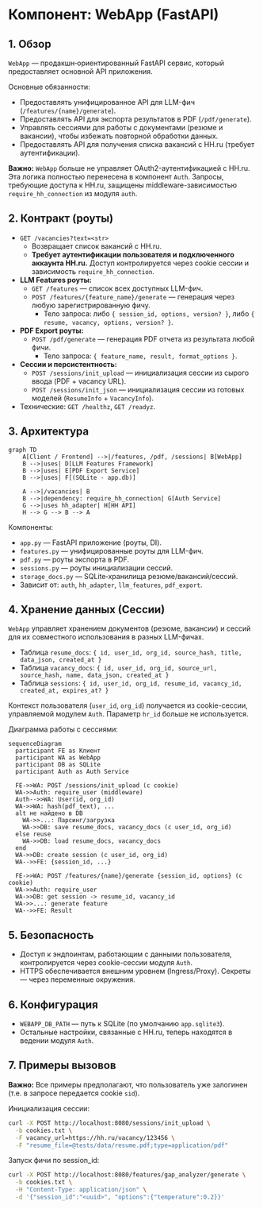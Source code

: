 # Компонент: WebApp (FastAPI)

## 1. Обзор

`WebApp` — продакшн‑ориентированный FastAPI сервис, который предоставляет основной API приложения.

Основные обязанности:
- Предоставлять унифицированное API для LLM-фич (`/features/{name}/generate`).
- Предоставлять API для экспорта результатов в PDF (`/pdf/generate`).
- Управлять сессиями для работы с документами (резюме и вакансии), чтобы избежать повторной обработки данных.
- Предоставлять API для получения списка вакансий с HH.ru (требует аутентификации).

**Важно:** `WebApp` больше не управляет OAuth2-аутентификацией с HH.ru. Эта логика полностью перенесена в компонент `Auth`. Запросы, требующие доступа к HH.ru, защищены middleware-зависимостью `require_hh_connection` из модуля `auth`.

## 2. Контракт (роуты)

- `GET /vacancies?text=<str>`
  - Возвращает список вакансий с HH.ru.
  - **Требует аутентификации пользователя и подключенного аккаунта HH.ru.** Доступ контролируется через cookie сессии и зависимость `require_hh_connection`.
- **LLM Features роуты:**
  - `GET /features` — список всех доступных LLM-фич.
  - `POST /features/{feature_name}/generate` — генерация через любую зарегистрированную фичу.
    - Тело запроса: либо `{ session_id, options, version? }`, либо `{ resume, vacancy, options, version? }`.
- **PDF Export роуты:**
  - `POST /pdf/generate` — генерация PDF отчета из результата любой фичи.
    - Тело запроса: `{ feature_name, result, format_options }`.
- **Сессии и персистентность:**
  - `POST /sessions/init_upload` — инициализация сессии из сырого ввода (PDF + vacancy URL).
  - `POST /sessions/init_json` — инициализация сессии из готовых моделей (`ResumeInfo` + `VacancyInfo`).
- Технические: `GET /healthz`, `GET /readyz`.

## 3. Архитектура

```mermaid
graph TD
    A[Client / Frontend] -->|/features, /pdf, /sessions| B[WebApp]
    B -->|uses| D[LLM Features Framework]
    B -->|uses| E[PDF Export Service]
    B -->|uses| F[(SQLite - app.db)]

    A -->|/vacancies| B
    B -->|dependency: require_hh_connection| G[Auth Service]
    G -->|uses hh_adapter| H[HH API]
    H --> G --> B --> A
```

Компоненты:
- `app.py` — FastAPI приложение (роуты, DI).
- `features.py` — унифицированные роуты для LLM-фич.
- `pdf.py` — роуты экспорта в PDF.
- `sessions.py` — роуты инициализации сессий.
- `storage_docs.py` — SQLite‑хранилища резюме/вакансий/сессий.
- Зависит от: `auth`, `hh_adapter`, `llm_features`, `pdf_export`.

## 4. Хранение данных (Сессии)

`WebApp` управляет хранением документов (резюме, вакансии) и сессий для их совместного использования в разных LLM-фичах.

- Таблица `resume_docs`: `{ id, user_id, org_id, source_hash, title, data_json, created_at }`
- Таблица `vacancy_docs`: `{ id, user_id, org_id, source_url, source_hash, name, data_json, created_at }`
- Таблица `sessions`: `{ id, user_id, org_id, resume_id, vacancy_id, created_at, expires_at? }`

Контекст пользователя (`user_id`, `org_id`) получается из cookie-сессии, управляемой модулем `Auth`. Параметр `hr_id` больше не используется.

Диаграмма работы с сессиями:
```mermaid
sequenceDiagram
  participant FE as Клиент
  participant WA as WebApp
  participant DB as SQLite
  participant Auth as Auth Service

  FE->>WA: POST /sessions/init_upload (с cookie)
  WA->>Auth: require_user (middleware)
  Auth-->>WA: User(id, org_id)
  WA->>WA: hash(pdf_text), ...
  alt не найдено в DB
    WA->>...: Парсинг/загрузка
    WA->>DB: save resume_docs, vacancy_docs (с user_id, org_id)
  else reuse
    WA->>DB: load resume_docs, vacancy_docs
  end
  WA->>DB: create session (с user_id, org_id)
  WA-->>FE: {session_id, ...}

  FE->>WA: POST /features/{name}/generate {session_id, options} (с cookie)
  WA->>Auth: require_user
  WA->>DB: get session -> resume_id, vacancy_id
  WA->>...: generate feature
  WA-->>FE: Result
```

## 5. Безопасность

- Доступ к эндпоинтам, работающим с данными пользователя, контролируется через cookie-сессии модуля `Auth`.
- HTTPS обеспечивается внешним уровнем (Ingress/Proxy). Секреты — через переменные окружения.

## 6. Конфигурация

- `WEBAPP_DB_PATH` — путь к SQLite (по умолчанию `app.sqlite3`).
- Остальные настройки, связанные с HH.ru, теперь находятся в ведении модуля `Auth`.

## 7. Примеры вызовов

**Важно:** Все примеры предполагают, что пользователь уже залогинен (т.е. в запросе передается cookie `sid`).

Инициализация сессии:
```bash
curl -X POST http://localhost:8080/sessions/init_upload \
  -b cookies.txt \
  -F vacancy_url=https://hh.ru/vacancy/123456 \
  -F "resume_file=@tests/data/resume.pdf;type=application/pdf"
```

Запуск фичи по session_id:
```bash
curl -X POST http://localhost:8080/features/gap_analyzer/generate \
  -b cookies.txt \
  -H "Content-Type: application/json" \
  -d '{"session_id":"<uuid>", "options":{"temperature":0.2}}'
```

```